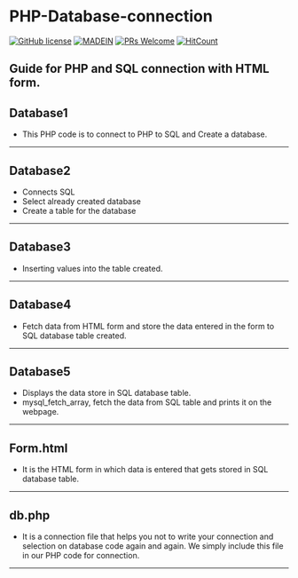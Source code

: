 # PHP-Database-connection
[![GitHub license](https://img.shields.io/github/license/shauryauppal/PHP-Database-connection.svg)](https://github.com/shauryauppal/PHP-Database-connection/blob/master/LICENSE) [![MADEIN](https://img.shields.io/badge/MADE%20IN-PHP-blue.svg)](https://github.com/shauryauppal/PHP-Database-connection) [![PRs Welcome](https://img.shields.io/badge/PRs-welcome-brightgreen.svg?style=flat-square)](http://makeapullrequest.com) [![HitCount](http://hits.dwyl.io/shauryauppal/PHP-Database-connection.svg)](https://github.com/shauryauppal/PHP-Database-connection)

## Guide for PHP and SQL connection with HTML form.

## Database1
 + This PHP code is to connect to PHP to SQL and Create a database.
*********************
## Database2
   + Connects SQL
   + Select already created database
   + Create a table for the database
*************
## Database3
   + Inserting values into the table created.
***************
## Database4
+ Fetch data from HTML form and store the data entered in the form to SQL database table created.
**************
## Database5
+ Displays the data store in SQL database table.
+ mysql_fetch_array, fetch the data from SQL table and prints it on the webpage.

**************

## Form.html
+ It is the HTML form in which data is entered that gets stored in SQL database table.

********************
## db.php
+ It is a connection file that helps you not to write your connection and selection on database code again and again. We simply include this file in our PHP code for connection.
**********************************
